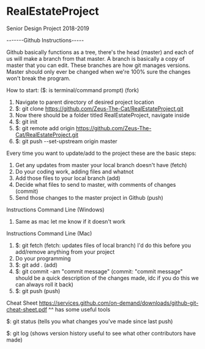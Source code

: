 # RealEstateProject
Senior Design Project 2018-2019

-------Github Instructions----- 

Github basically functions as a tree, there's the head (master) and each of us will make a branch from that master. A branch is basically a copy of
  master that you can edit. These branches are how git manages versions. Master should only ever be changed when we're 100% sure the changes won't
  break the program.

How to start: ($: is terminal/command prompt) (fork)
  1. Navigate to parent directory of desired project location
  2. $: git clone https://github.com/Zeus-The-Cat/RealEstateProject.git  
  3. Now there should be a folder titled RealEstateProject, navigate inside
  4. $: git init
  5. $: git remote add origin https://github.com/Zeus-The-Cat/RealEstateProject.git
  6. $: git push --set-upstream origin master

Every time you want to update/add to the project these are the basic steps:
  1. Get any updates from master your local branch doesn't have         (fetch)
  2. Do your coding work, adding files and whatnot
  3. Add those files to your local branch                               (add)
  4. Decide what files to send to master, with comments of changes      (commit)
  5. Send those changes to the master project in Github                 (push)

Instructions Command Line (Windows)
  1. Same as mac let me know if it doesn't work

Instructions Command Line (Mac)
  1. $: git fetch                         (fetch: updates files of local branch) I'd do this before you add/remove anything from your project
  2. Do your programming
  3. $: git add .                         (add)
  4. $: git commit -am "commit message" (commit: "commit message" should be a quick description of the changes made, idc if you do this we can always roll it back)
  5. $: git push                          (push)


Cheat Sheet https://services.github.com/on-demand/downloads/github-git-cheat-sheet.pdf
^^ has some useful tools

  $: git status   (tells you what changes you've made since last push)
  
  $: git log      (shows version history useful to see what other contributors have made)
